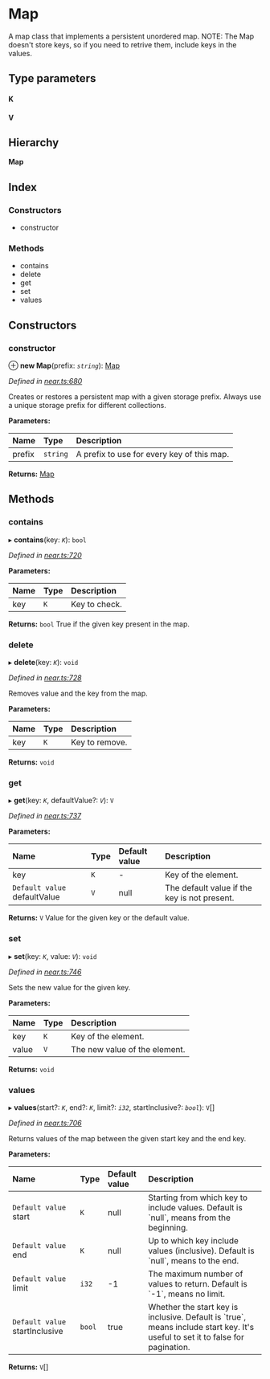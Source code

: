 # Map

A map class that implements a persistent unordered map. NOTE: The Map doesn't store keys, so if you need to retrive them, include keys in the values.

## Type parameters

#### K

#### V

## Hierarchy

**Map**

## Index

### Constructors

* constructor

### Methods

* contains
* delete
* get
* set
* values

## Constructors

### constructor

⊕ **new Map**\(prefix: _`string`_\): [Map](https://github.com/nearprotocol/docs/tree/4ea8b871a7a21b7579cbb350f27b4754826d42f8/docs/api-documentation/runtime-ts/classes/collections/_near_.collections.map.md)

_Defined in_ [_near.ts:680_](https://github.com/nearprotocol/near-runtime-ts/blob/a2daf13/near.ts#L680)

Creates or restores a persistent map with a given storage prefix. Always use a unique storage prefix for different collections.

**Parameters:**

| Name | Type | Description |
| :--- | :--- | :--- |
| prefix | `string` | A prefix to use for every key of this map. |

**Returns:** [Map](https://github.com/nearprotocol/docs/tree/4ea8b871a7a21b7579cbb350f27b4754826d42f8/docs/api-documentation/runtime-ts/classes/collections/_near_.collections.map.md)

## Methods

### contains

▸ **contains**\(key: _`K`_\): `bool`

_Defined in_ [_near.ts:720_](https://github.com/nearprotocol/near-runtime-ts/blob/a2daf13/near.ts#L720)

**Parameters:**

| Name | Type | Description |
| :--- | :--- | :--- |
| key | `K` | Key to check. |

**Returns:** `bool` True if the given key present in the map.

### delete

▸ **delete**\(key: _`K`_\): `void`

_Defined in_ [_near.ts:728_](https://github.com/nearprotocol/near-runtime-ts/blob/a2daf13/near.ts#L728)

Removes value and the key from the map.

**Parameters:**

| Name | Type | Description |
| :--- | :--- | :--- |
| key | `K` | Key to remove. |

**Returns:** `void`

### get

▸ **get**\(key: _`K`_, defaultValue?: _`V`_\): `V`

_Defined in_ [_near.ts:737_](https://github.com/nearprotocol/near-runtime-ts/blob/a2daf13/near.ts#L737)

**Parameters:**

| Name | Type | Default value | Description |
| :--- | :--- | :--- | :--- |
| key | `K` | - | Key of the element. |
| `Default value` defaultValue | `V` | null | The default value if the key is not present. |

**Returns:** `V` Value for the given key or the default value.

### set

▸ **set**\(key: _`K`_, value: _`V`_\): `void`

_Defined in_ [_near.ts:746_](https://github.com/nearprotocol/near-runtime-ts/blob/a2daf13/near.ts#L746)

Sets the new value for the given key.

**Parameters:**

| Name | Type | Description |
| :--- | :--- | :--- |
| key | `K` | Key of the element. |
| value | `V` | The new value of the element. |

**Returns:** `void`

### values

▸ **values**\(start?: _`K`_, end?: _`K`_, limit?: _`i32`_, startInclusive?: _`bool`_\): `V`\[\]

_Defined in_ [_near.ts:706_](https://github.com/nearprotocol/near-runtime-ts/blob/a2daf13/near.ts#L706)

Returns values of the map between the given start key and the end key.

**Parameters:**

| Name | Type | Default value | Description |
| :--- | :--- | :--- | :--- |
| `Default value` start | `K` | null | Starting from which key to include values. Default is \`null\`, means from the beginning. |
| `Default value` end | `K` | null | Up to which key include values \(inclusive\). Default is \`null\`, means to the end. |
| `Default value` limit | `i32` | -1 | The maximum number of values to return. Default is \`-1\`, means no limit. |
| `Default value` startInclusive | `bool` | true | Whether the start key is inclusive. Default is \`true\`, means include start key. It's useful to set it to false for pagination. |

**Returns:** `V`\[\]

